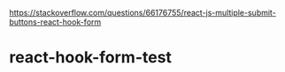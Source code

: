 

https://stackoverflow.com/questions/66176755/react-js-multiple-submit-buttons-react-hook-form



# react-hook-form-test
